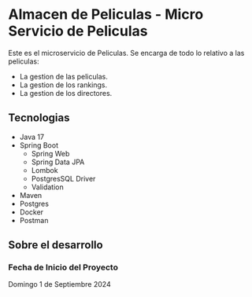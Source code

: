 # Almacen de Peliculas - Micro Servicio de Peliculas

Este es el microservicio de Peliculas.
Se encarga de todo lo relativo a las peliculas:

- La gestion de las peliculas.
- La gestion de los rankings.
- La gestion de los directores.

## Tecnologias

- Java 17
- Spring Boot
    - Spring Web
    - Spring Data JPA
    - Lombok
    - PostgresSQL Driver
    - Validation
- Maven
- Postgres
- Docker
- Postman

## Sobre el desarrollo

### Fecha de Inicio del Proyecto

Domingo 1 de Septiembre 2024
